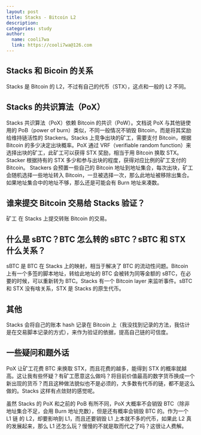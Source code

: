 ```yaml
---
layout: post
title: Stacks - Bitcoin L2 
description:
categories: study
author:
  name: cooli7wa
  link: https://cooli7wa@126.com
---
```


## Stacks 和 Bicoin 的关系
Stacks 是 Bitcoin 的 L2，不过有自己的代币（STX），这点和一般的 L2 不同。

## Stacks 的共识算法（PoX）
Stacks 共识算法（PoX）依赖 Bitcoin 的共识（PoW）。文档说 PoX 与其他链使用的 PoB（power of burn）类似，不同一般情况不销毁 Bitcoin，而是将其奖励给维持链活性的 Stackers。Stacks 上竞争出块的矿工，需要支付 Bitcoin，根据 Bitcoin 的多少决定出块概率。PoX 通过 VRF（verifiable random function）来选择出块的矿工，此矿工可以获得 STX 奖励，相当于用 Bitcoin 换取 STX。Stacker 根据持有的 STX 多少和参与出块的程度，获得对应比例的矿工支付的 Bitcoin。
Stackers 会预置一些自己的 Bitcoin 地址到地址集合，每次出块，矿工会随机选择一些地址转入 Bitcoin，一旦被选择一次，那么此地址被移除出集合。如果地址集合中的地址不够，那么还是可能会有 Burn 地址来凑数。 

## 谁来提交 Bitcoin 交易给 Stacks 验证？
矿工 在 Stacks 上提交转账 Bitcoin 的交易。

## 什么是 sBTC？BTC 怎么转的 sBTC？sBTC 和 STX 什么关系？
sBTC 是 BTC 在 Stacks 上的映射，相当于解决了 BTC 的流动性问题。Bitcoin 上有一个多签的脚本地址，转给此地址的 BTC 会被转为同等金额的 sBTC，在必要的时候，可以重新转为 BTC。Stacks 有一个 Bitcoin layer 来监听事件。sBTC 和 STX 没有啥关系，STX 是 Stacks 的原生代币。

## 其他
Stacks 会将自己的账本 hash 记录在 Bitcoin 上（我没找到记录的方法，我估计是在交易脚本记录的方式），来作为验证的依据，提高自己链的可信度。

## 一些疑问和题外话
PoX 让矿工花费 BTC 来换取 STX，而且花费的越多，能得到 STX 的概率就越高。这让我有些怀疑？有矿工愿意这么做吗？将目前价值最高的数字货币换成一个新出现的货币？而且这种做法貌似也不是必须的，大多数有代币的链，都不是这么做的。Stacks 这样有点敛财的感觉呢。

虽然 Stacks 的 PoX 和之前的 PoB 有所不同，PoX 大概率不会销毁 BTC（除非地址集合不足，会用 Burn 地址充数），但是还有概率会销毁 BTC 的。作为一个 L1 链 的 L2，却要影响到 L1，而且还要销毁 L1 上本就不多的代币，如果此 L2 真的发展起来，那么 L1 还怎么玩？慢慢的不就是取而代之了吗？这很让人费解。 


<script type="text/javascript" src="https://cdn.mathjax.org/mathjax/latest/MathJax.js?config=default"></script>
